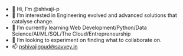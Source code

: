 - 👋 Hi, I’m @shivaji-p
- 👀 I’m interested in Engineering evolved and advanced solutions that catalyse change.
- 🌱 I’m currently learning Web Development/Python/Data Science/AI/ML/SQL/The Cloud/Entrepreneurship
- 💞️ I’m looking to experiment on finding what to collaborate on.
- 📫 pshivajigoud@savvey.in

<!---
shivaji-p/shivaji-p is a ✨ special ✨ repository because its `README.md` (this file) appears on your GitHub profile.
You can click the Preview link to take a look at your changes.
--->

